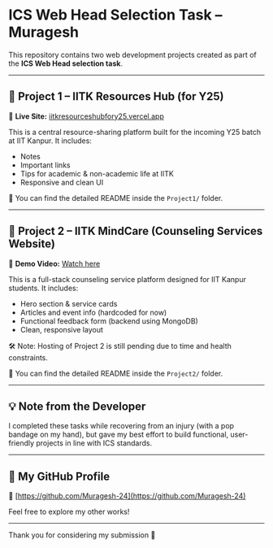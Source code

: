 # ICS Web Head Selection Task – Muragesh

This repository contains two web development projects created as part of the **ICS Web Head selection task**.

---

## 🚀 Project 1 – IITK Resources Hub (for Y25)

🔗 **Live Site:** [iitkresourceshubfory25.vercel.app](https://iitkresourceshubfory25.vercel.app)

This is a central resource-sharing platform built for the incoming Y25 batch at IIT Kanpur. It includes:

- Notes
- Important links
- Tips for academic & non-academic life at IITK
- Responsive and clean UI

📂 You can find the detailed README inside the `Project1/` folder.

---

## 🎯 Project 2 – IITK MindCare (Counseling Services Website)

🎥 **Demo Video:** [Watch here](https://youtu.be/kt4IS096BZg?si=7bxhBAwKrc4NSCbk)

This is a full-stack counseling service platform designed for IIT Kanpur students. It includes:

- Hero section & service cards
- Articles and event info (hardcoded for now)
- Functional feedback form (backend using MongoDB)
- Clean, responsive layout

🛠️ Note: Hosting of Project 2 is still pending due to time and health constraints.

📂 You can find the detailed README inside the `Project2/` folder.

---

## 💡 Note from the Developer

I completed these tasks while recovering from an injury (with a pop bandage on my hand), but gave my best effort to build functional, user-friendly projects in line with ICS standards.

---

## 🔗 My GitHub Profile

📌 [https://github.com/Muragesh-24](https://github.com/Muragesh-24)

Feel free to explore my other works!

---

Thank you for considering my submission 🙌
